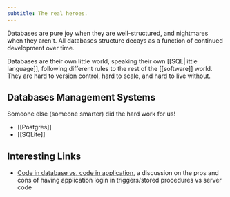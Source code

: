 ```yaml
---
subtitle: The real heroes.
---
```

Databases are pure joy when they are well-structured, and nightmares when they aren't.  All databases structure decays as a function of continued development over time.

Databases are their own little world, speaking their own [[SQL|little language]], following different rules to the rest of the [[software]] world. They are hard to version control, hard to scale, and hard to live without.

## Databases Management Systems

Someone else (someone smarter) did the hard work for us!

- [[Postgres]]
- [[SQLite]]


## Interesting Links

- [Code in database vs. code in application](https://brandur.org/fragments/code-database-vs-app), a discussion on the pros and cons of having application login in triggers/stored procedures vs server code
